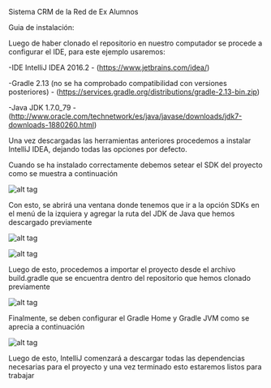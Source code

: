 Sistema CRM de la Red de Ex Alumnos

Guia de instalación: 

Luego de haber clonado el repositorio en nuestro computador se procede a configurar el IDE, para este ejemplo usaremos:

  -IDE IntelliJ IDEA 2016.2 - (https://www.jetbrains.com/idea/)
  
  -Gradle 2.13 (no se ha comprobado compatibilidad con versiones posteriores) - (https://services.gradle.org/distributions/gradle-2.13-bin.zip)

  -Java JDK 1.7.0_79 - (http://www.oracle.com/technetwork/es/java/javase/downloads/jdk7-downloads-1880260.html)

Una vez descargadas las herramientas anteriores procedemos a instalar IntelliJ IDEA, dejando todas las opciones por defecto. 

Cuando se ha instalado correctamente debemos setear el SDK del proyecto como se muestra a continuación

![alt tag](https://github.com/diegoacuna/crm/blob/master/var/Paso%201.png)

Con esto, se abrirá una ventana donde tenemos que ir a la opción SDKs en el menú de la izquiera y agregar la ruta del JDK de Java que hemos descargado previamente

![alt tag](https://github.com/diegoacuna/crm/blob/master/var/Paso%202.png)

![alt tag](https://github.com/diegoacuna/crm/blob/master/var/Paso%202.1.png)

Luego de esto, procedemos a importar el proyecto desde el archivo build.gradle que se encuentra dentro del repositorio que hemos clonado previamente

![alt tag](https://github.com/diegoacuna/crm/blob/master/var/Paso%203.png)

Finalmente, se deben configurar el Gradle Home y Gradle JVM como se aprecia a continuación

![alt tag](https://github.com/diegoacuna/crm/blob/master/var/Paso%204.png)

Luego de esto, IntelliJ comenzará a descargar todas las dependencias necesarias para el proyecto y una vez terminado esto estaremos listos para trabajar




  
